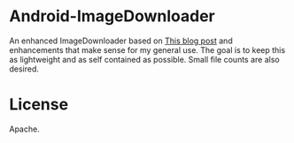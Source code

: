 # Android-ImageDownloader

An enhanced ImageDownloader based on [This blog post](http://android-developers.blogspot.com/2010/07/multithreading-for-performance.html)
and enhancements that make sense for my general use. The goal is to keep this as lightweight and as self contained as possible. Small file counts
are also desired.

# License

Apache.


